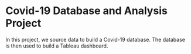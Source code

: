 # Covid-19 Database and Analysis Project

In this project, we source data to build a Covid-19 database. The database is then used to build a Tableau dashboard.

